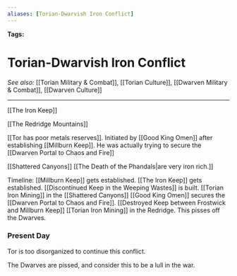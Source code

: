 ```yaml
---
aliases: [Torian-Dwarvish Iron Conflict]
---
```


**Tags:** 
# Torian-Dwarvish Iron Conflict
*See also:* [[Torian Military & Combat]], [[Torian Culture]], [[Dwarven Military & Combat]], [[Dwarven Culture]]
___
[[The Iron Keep]]

[[The Redridge Mountains]]

[[Tor has poor metals reserves]]. Initiated by [[Good King Omen]] after establishing [[Millburn Keep]]. He was actually trying to secure the [[Dwarven Portal to Chaos and Fire]]

[[Shattered Canyons]] [[The Death of the Phandals|are very iron rich.]]

Timeline:
[[Millburn Keep]] gets established.
[[The Iron Keep]] gets established.
[[Discontinued Keep in the Weeping Wastes]] is built.
[[Torian Iron Mining]] in the [[Shattered Canyons]]
[[Good King Omen]] secures the [[Dwarven Portal to Chaos and Fire]].
[[Destroyed Keep between Frostwick and Millburn Keep]]
[[Torian Iron Mining]] in the Redridge. This pisses off the Dwarves.

### Present Day
Tor is too disorganized to continue this conflict.

The Dwarves are pissed, and consider this to be a lull in the war.

